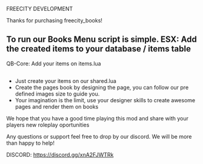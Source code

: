 FREECITY DEVELOPMENT

Thanks for purchasing freecity_books!

To run our Books Menu script is simple.
ESX:
Add the created items to your database / items table
-
QB-Core:
Add your items on items.lua


##
- Just create your items on our shared.lua
- Create the pages book by designing the page, you can follow our pre defined images size to guide you.
- Your imagination is the limit, use your designer skills to create awesome pages and render them on books


We hope that you have a good time playing this mod and share with your players new roleplay oportunities

Any questions or support feel free to drop by our discord. We will be more than happy to help!

DISCORD: https://discord.gg/xnA2FJWTRk